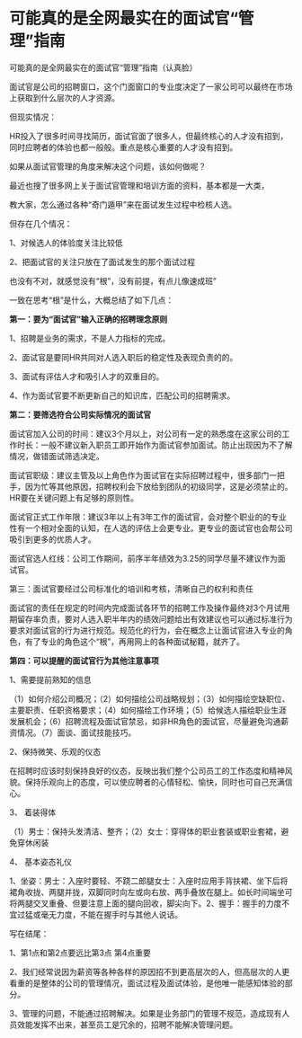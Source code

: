 # 可能真的是全网最实在的面试官“管理”指南

可能真的是全网最实在的面试官“管理”指南（认真脸）

面试官是公司的招聘窗口，这个门面窗口的专业度决定了一家公司可以最终在市场上获取到什么层次的人才资源。

但现实情况：

HR投入了很多时间寻找简历，面试官面了很多人，但最终核心的人才没有招到，同时应聘者的体验也都一般般。重点是核心重要的人才没有招到。

如果从面试官管理的角度来解决这个问题，该如何做呢？

最近也搜了很多网上关于面试官管理和培训方面的资料，基本都是一大类，

教大家，怎么通过各种“奇门遁甲”来在面试发生过程中检核人选。

但存在几个情况：

1、对候选人的体验度关注比较低

2、把面试官的关注只放在了面试发生的那个面试过程

也没有不对，就感觉没有“根”，没有前提，有点儿像速成班”

一致在思考“根”是什么，大概总结了如下几点：

**第一：要为“面试官”输入正确的招聘理念原则**

1、招聘是业务的需求，不是人力指标的完成。

2、面试官是要同HR共同对人选入职后的稳定性及表现负责的的。

3、面试有评估人才和吸引人才的双重目的。

4、作为面试官要不断更新自己的知识库，匹配公司的招聘需求。

**第二：要筛选符合公司实际情况的面试官**

面试官加入公司的时间：建议3个月以上，对公司有一定的熟悉度在这家公司的工作时长：一般不建议新入职员工即开始作为面试官参加面试。防止出现因为不了解情况，做错面试筛选决定。

面试官职级：建议主管及以上角色作为面试官在实际招聘过程中，很多部门一把手，因为忙等其他原因，招聘权利会下放给到团队的初级同学，这是必须禁止的。HR要在关键问题上有足够的原则性。

面试官正式工作年限：建议3年以上有3年工作的面试官，会对整个职业的的专业性有一个相对全面的认知，在人选的评估上会更专业。更专业的面试官也会帮公司吸引到更多的优质人才。

面试官选人红线：公司工作期间，前序半年绩效为3.25的同学尽量不建议作为面试官。

第三：面试官要经过公司标准化的培训和考核，清晰自己的权利和责任

面试官的责任在规定的时间内完成面试各环节的招聘工作及操作最终对3个月试用期留存率负责，要对人选入职半年内的绩效问题给出有效建议也可以通过标准行为要求对面试官的行为进行规范。规范化的行为，会在概念上让面试官进入专业的角色，有了专业的角色这个“根”，再用网上的各种面试秘籍，就齐了。



**第四：可以提醒的面试官行为其他注意事项**

1、需要提前熟知的信息

（1）如何介绍公司概况；（2）如何描绘公司战略规划；（3）如何描绘空缺职位、主要职责、任职资格要求；（4）如何描绘工作环境；（5）给候选人描绘职业生涯发展机会；（6）招聘流程及面试官禁忌，如非HR角色的面试官，尽量避免沟通薪资情况。（7）面谈、面试技能技巧。

2、保持微笑、乐观的仪态

在招聘时应该时刻保持良好的仪态，反映出我们整个公司员工的工作态度和精神风貌。保持乐观向上的态度，可以使应聘者的心情轻松、愉快，同时也可自己充满信心。

3、 着装得体

（1）男士：保持头发清洁、整齐；（2）女士：穿得体的职业套装或职业套裙，避免穿休闲装

4、 基本姿态礼仪

1、坐姿：男士：入座时要轻、不跷二郎腿女士：入座时应用手背扶裙、坐下后将裙角收拢、两腿并拢，双脚同时向左或向右放、两手叠放在腿上。如长时间端坐可将两腿交叉重叠、但要注意上面的腿向回收，脚尖向下。2、握手：握手的力度不宜过猛或毫无力度，不能在握手时与其他人说话。

写在结尾：

1、第1点和第2点要远比第3点 第4点重要

2、我们经常说因为薪资等各种各样的原因招不到更高层次的人，但高层次的人更看重的是整体的公司的管理情况，面试过程及面试体验，是他唯一能感知体验的部分。

3、管理的问题，不能通过招聘解决。如果是业务部门的管理不规范，造成现有人员效能发挥不出来，甚至员工是冗余的，招聘不能解决管理问题。
